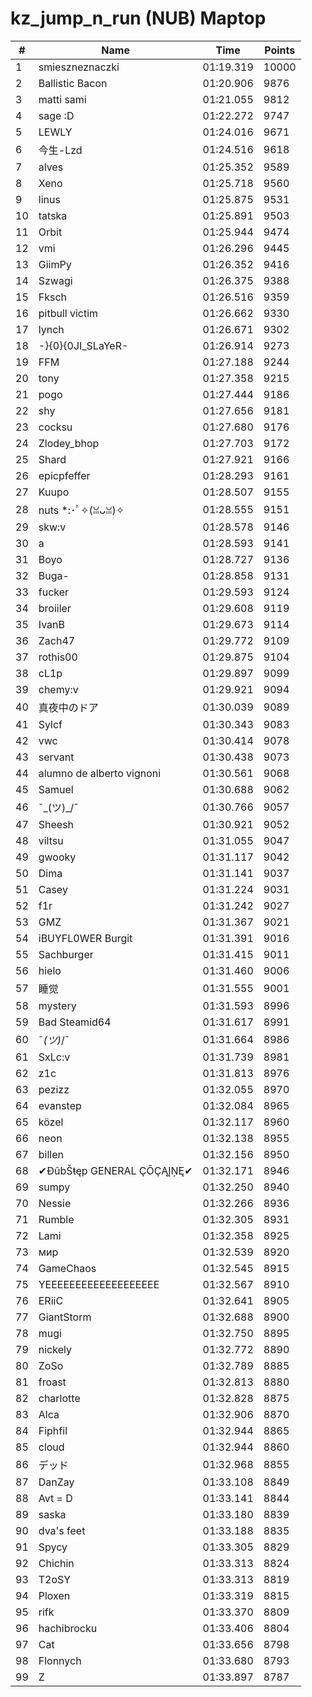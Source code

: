 # kz_jump_n_run (NUB) Maptop

|  # | Name | Time | Points |
|-------------- | -------------- | -------------- | -------------- | 
| 1 | smieszneznaczki | 01:19.319 | 10000 | 
| 2 | Ballistic Bacon | 01:20.906 | 9876 | 
| 3 | matti sami | 01:21.055 | 9812 | 
| 4 | sage :D | 01:22.272 | 9747 | 
| 5 | LEWLY | 01:24.016 | 9671 | 
| 6 | 今生-Lzd | 01:24.516 | 9618 | 
| 7 | alves | 01:25.352 | 9589 | 
| 8 | Xeno | 01:25.718 | 9560 | 
| 9 | linus | 01:25.875 | 9531 | 
| 10 | tatska | 01:25.891 | 9503 | 
| 11 | Orbit | 01:25.944 | 9474 | 
| 12 | vmi | 01:26.296 | 9445 | 
| 13 | GiimPy | 01:26.352 | 9416 | 
| 14 | Szwagi | 01:26.375 | 9388 | 
| 15 | Fksch | 01:26.516 | 9359 | 
| 16 | pitbull victim | 01:26.662 | 9330 | 
| 17 | lynch | 01:26.671 | 9302 | 
| 18 | -}{0}{0JI_SLaYeR- | 01:26.914 | 9273 | 
| 19 | FFM | 01:27.188 | 9244 | 
| 20 | tony | 01:27.358 | 9215 | 
| 21 | pogo | 01:27.444 | 9186 | 
| 22 | shy | 01:27.656 | 9181 | 
| 23 | cocksu | 01:27.680 | 9176 | 
| 24 | Zlodey_bhop | 01:27.703 | 9172 | 
| 25 | Shard | 01:27.921 | 9166 | 
| 26 | epicpfeffer | 01:28.293 | 9161 | 
| 27 | Kuupo | 01:28.507 | 9155 | 
| 28 | nuts *:･ﾟ✧(ꈍᴗꈍ)✧ | 01:28.555 | 9151 | 
| 29 | skw:v | 01:28.578 | 9146 | 
| 30 | a | 01:28.593 | 9141 | 
| 31 | Boyo | 01:28.727 | 9136 | 
| 32 | Buga- | 01:28.858 | 9131 | 
| 33 | fucker | 01:29.593 | 9124 | 
| 34 | broiiler | 01:29.608 | 9119 | 
| 35 | IvanB | 01:29.673 | 9114 | 
| 36 | Zach47 | 01:29.772 | 9109 | 
| 37 | rothis00 | 01:29.875 | 9104 | 
| 38 | cL1p | 01:29.897 | 9099 | 
| 39 | chemy:v | 01:29.921 | 9094 | 
| 40 | 真夜中のドア | 01:30.039 | 9089 | 
| 41 | Sylcf | 01:30.343 | 9083 | 
| 42 | vwc | 01:30.414 | 9078 | 
| 43 | servant | 01:30.438 | 9073 | 
| 44 | alumno de alberto vignoni | 01:30.561 | 9068 | 
| 45 | Samuel | 01:30.688 | 9062 | 
| 46 | ¯\_(ツ)_/¯ | 01:30.766 | 9057 | 
| 47 | Sheesh | 01:30.921 | 9052 | 
| 48 | viltsu | 01:31.055 | 9047 | 
| 49 | gwooky | 01:31.117 | 9042 | 
| 50 | Dima | 01:31.141 | 9037 | 
| 51 | Casey | 01:31.224 | 9031 | 
| 52 | f1r | 01:31.242 | 9027 | 
| 53 | GMZ | 01:31.367 | 9021 | 
| 54 | iBUYFL0WER Burgit | 01:31.391 | 9016 | 
| 55 | Sachburger | 01:31.415 | 9011 | 
| 56 | hielo | 01:31.460 | 9006 | 
| 57 | 睡觉 | 01:31.555 | 9001 | 
| 58 | mystery | 01:31.593 | 8996 | 
| 59 | Bad Steamid64 | 01:31.617 | 8991 | 
| 60 | ¯_(ツ)_/¯ | 01:31.664 | 8986 | 
| 61 | SxLc:v | 01:31.739 | 8981 | 
| 62 | z1c | 01:31.813 | 8976 | 
| 63 | pezizz | 01:32.055 | 8970 | 
| 64 | evanstep | 01:32.084 | 8965 | 
| 65 | közel | 01:32.117 | 8960 | 
| 66 | neon | 01:32.138 | 8955 | 
| 67 | billen | 01:32.156 | 8950 | 
| 68 | ✔ĐûbŠŧęp GENERAL ÇŌÇĄĮŅĘ✔ | 01:32.171 | 8946 | 
| 69 | sumpy | 01:32.250 | 8940 | 
| 70 | Nessie | 01:32.266 | 8936 | 
| 71 | Rumble | 01:32.305 | 8931 | 
| 72 | Lami | 01:32.358 | 8925 | 
| 73 | мир | 01:32.539 | 8920 | 
| 74 | GameChaos | 01:32.545 | 8915 | 
| 75 | YEEEEEEEEEEEEEEEEEEE | 01:32.567 | 8910 | 
| 76 | ERiiC | 01:32.641 | 8905 | 
| 77 | GiantStorm | 01:32.688 | 8900 | 
| 78 | mugi | 01:32.750 | 8895 | 
| 79 | nickely | 01:32.772 | 8890 | 
| 80 | ZoSo | 01:32.789 | 8885 | 
| 81 | froast | 01:32.813 | 8880 | 
| 82 | charlotte | 01:32.828 | 8875 | 
| 83 | Alca | 01:32.906 | 8870 | 
| 84 | Fiphfil | 01:32.944 | 8865 | 
| 85 | cloud | 01:32.944 | 8860 | 
| 86 | デッド | 01:32.968 | 8855 | 
| 87 | DanZay | 01:33.108 | 8849 | 
| 88 | Avt = D | 01:33.141 | 8844 | 
| 89 | saska | 01:33.180 | 8839 | 
| 90 | dva's feet | 01:33.188 | 8835 | 
| 91 | Spycy | 01:33.305 | 8829 | 
| 92 | Chichin | 01:33.313 | 8824 | 
| 93 | T2oSY | 01:33.313 | 8819 | 
| 94 | Ploxen | 01:33.319 | 8815 | 
| 95 | rifk | 01:33.370 | 8809 | 
| 96 | hachibrocku | 01:33.406 | 8804 | 
| 97 | Cat | 01:33.656 | 8798 | 
| 98 | Flonnych | 01:33.680 | 8793 | 
| 99 | Z | 01:33.897 | 8787 | 


